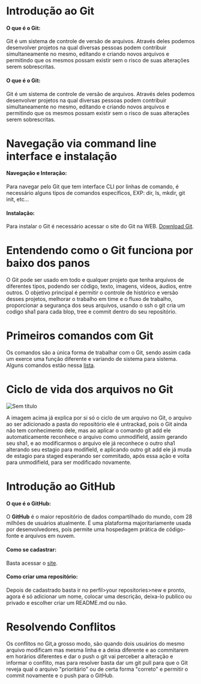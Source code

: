  # Introdução ao Git
 #### O que é o Git:

 Git é um sistema de controle de versão de arquivos. Através deles podemos desenvolver projetos na qual diversas pessoas podem contribuir simultaneamente no mesmo, editando e criando novos arquivos e permitindo que os mesmos possam existir sem o risco de suas alterações serem sobrescritas.

 #### O que é o Git:

 Git é um sistema de controle de versão de arquivos. Através deles podemos desenvolver projetos na qual diversas pessoas podem contribuir simultaneamente no mesmo, editando e criando novos arquivos e permitindo que os mesmos possam existir sem o risco de suas alterações serem sobrescritas.

# Navegação via command line interface e instalação

#### Navegação e Interação:

 Para navegar pelo Git que tem interface CLI por linhas de comando, é necessário alguns tipos de comandos específicos, EXP: dir, ls, mkdir, git init, etc...

#### Instalação: 

Para instalar o Git é necessário acessar o site do Git na WEB. [Download Git](https://git-scm.com/downloads).

# Entendendo como o Git funciona por baixo dos panos

O Git pode ser usado em todo e qualquer projeto que tenha arquivos de diferentes tipos, podendo ser código, texto, imagens, vídeos, áudios, entre outros. O objetivo principal é permitir o controle de histórico e versão desses projetos, melhorar o trabalho em time e o fluxo de trabalho, proporcionar a segurança dos seus arquivos, usando o ssh o git cria um codigo sha1 para cada blop, tree e commit dentro do seu repositório.

# Primeiros comandos com Git

Os comandos são a única forma de trabalhar com o Git, sendo assim cada um exerce uma função diferente e variando de sistema para sistema.
Alguns comandos estão nessa [lista](https://gist.github.com/leocomelli/2545add34e4fec21ec16).

# Ciclo de vida dos arquivos no Git

![Sem título](https://user-images.githubusercontent.com/107049157/174415439-776f36d3-b524-4146-9170-60f59d4256f9.jpg)

 A imagem acima já explica por si só o ciclo de um arquivo no Git, o arquivo ao ser adicionado a pasta do repositório ele é untrackad, pois o Git ainda não tem conhecimento dele, mas ao aplicar o comando git add ele automaticamente reconhece o arquivo como unmodifield, assim gerando seu sha1, e ao modificarmos o arquivo ele já reconhece o outro sha1 alterando seu estagio para modifield, e aplicando outro git add ele já muda de estagio para staged esperando ser commitado, após essa ação e volta para unmodifield, para ser modificado novamente.

# Introdução ao GitHub

#### O que é o GitHub:

O **GitHub** é o maior repositório de dados compartilhado do mundo, com 28 milhões de usuários atualmente. É uma plataforma majoritariamente usada por desenvolvedores, pois permite uma hospedagem prática de código-fonte e arquivos em nuvem.

#### Como se cadastrar:

Basta acessar o [site](https://github.com/signup).

#### Como criar uma repositório:

Depois de cadastrado basta ir no perfil>your repositories>new e pronto, agora é só adicionar um nome, colocar uma descrição, deixa-lo publico ou privado e escolher criar um README.md ou não.

# Resolvendo Conflitos

Os conflitos no Git,a grosso modo, são quando dois usuários do mesmo arquivo modificam mas mesma linha e a deixa diferente  e ao commitarem em horários diferentes e dar o push o git vai perceber a alteração e informar o conflito, mas para resolver basta dar um git pull para que o Git reveja qual o arquivo "prioritário" ou de certa forma "correto" e permitir o commit novamente e o push para o GitHub.

